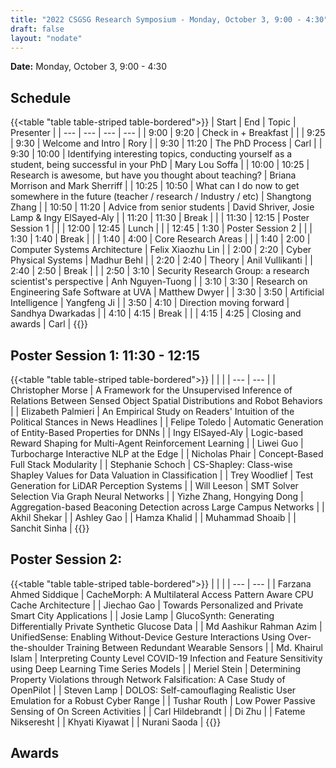 ```yaml
---
title: "2022 CSGSG Research Symposium - Monday, October 3, 9:00 - 4:30"
draft: false
layout: "nodate"
---
```

**Date:** Monday, October 3, 9:00 - 4:30


## Schedule
{{<table "table table-striped table-bordered">}}
| Start | End           | Topic                                                                                             | Presenter                         |
| ---   | ---           | ---                                                                                               | ---                               |
| 9:00  | 9:20          | Check in + Breakfast                                                                              |                                   |
| 9:25  | 9:30          | Welcome and Intro                                                                                 | Rory                              |
| 9:30  | 11:20         | The PhD Process                                                                                   | Carl                              |
| 9:30  | 10:00         | Identifying interesting topics, conducting yourself as a student, being successful in your PhD    | Mary Lou Soffa                    |
| 10:00 | 10:25         | Research is awesome, but have you thought about teaching?                           | Briana Morrison and Mark Sherriff |
| 10:25 | 10:50         | What can I do now to get somewhere in the future (teacher / research / Industry / etc)            | Shangtong Zhang                   |
| 10:50 | 11:20         | Advice from senior students                                                                                             | David Shriver, Josie Lamp & Ingy ElSayed-Aly |
| 11:20 | 11:30         | Break                                                                                             |                                   |
| 11:30 | 12:15         | Poster Session 1                                                                                  |                                   |
| 12:00 | 12:45         | Lunch                                                                                             |                                   |
| 12:45 | 1:30          | Poster Session 2                                                                                  |                                   |
| 1:30  | 1:40          | Break                                                                                             |                                   |
| 1:40  | 4:00          | Core Research Areas                                                                               |                                   |
| 1:40  | 2:00          | Computer Systems Architecture                                                                     | Felix Xiaozhu Lin                 |
| 2:00  | 2:20          | Cyber Physical Systems                                                                            | Madhur Behl                       |
| 2:20  | 2:40          | Theory                                                                                            | Anil Vullikanti                   |
| 2:40  | 2:50          | Break                                                                                             |                                   |
| 2:50  | 3:10          | Security Research Group: a research scientist's perspective                                                                                          | Anh Nguyen-Tuong                     |
| 3:10  | 3:30          | Research on Engineering Safe Software at UVA                                                                             | Matthew Dwyer                     |
| 3:30  | 3:50          | Artificial Intelligence                                                                           | Yangfeng Ji                       |
| 3:50  | 4:10          | Direction moving forward                                                                          | Sandhya Dwarkadas                 |
| 4:10  | 4:15          | Break                                                                                             |                                   |
| 4:15  | 4:25          | Closing and awards                                                                                | Carl                              |
{{</table>}}

## Poster Session 1: 11:30 - 12:15
{{<table "table table-striped table-bordered">}}
| | |
| --- | --- |
| Christopher Morse  | A Framework for the Unsupervised Inference of Relations Between Sensed Object Spatial Distributions and Robot Behaviors |
| Elizabeth Palmieri  | An Empirical Study on Readers' Intuition of the Political Stances in News Headlines |
| Felipe Toledo  | Automatic Generation of Entity-Based Properties for DNNs |
| Ingy ElSayed-Aly  | Logic-based Reward Shaping for Multi-Agent Reinforcement Learning |
| Liwei Guo  | Turbocharge Interactive NLP at the Edge |
| Nicholas Phair | Concept-Based Full Stack Modularity |
| Stephanie Schoch  | CS-Shapley: Class-wise Shapley Values for Data Valuation in Classification |
| Trey Woodlief  | Test Generation for LiDAR Perception Systems |
| Will Leeson  | SMT Solver Selection Via Graph Neural Networks |
| Yizhe Zhang, Hongying Dong  | Aggregation-based Beaconing Detection across Large Campus Networks |
| Akhil Shekar |
| Ashley Gao |
| Hamza Khalid |
| Muhammad Shoaib |
| Sanchit Sinha |
{{</table>}}

## Poster Session 2:
{{<table "table table-striped table-bordered">}}
| | |
| --- | --- |
| Farzana Ahmed Siddique  | CacheMorph: A Multilateral Access Pattern Aware CPU Cache Architecture |
| Jiechao Gao  | Towards Personalized and Private Smart City Applications |
| Josie Lamp  | GlucoSynth: Generating Differentially Private Synthetic Glucose Data |
| Md Aashikur Rahman Azim | UnifiedSense: Enabling Without-Device Gesture Interactions Using Over-the-shoulder Training Between Redundant Wearable Sensors |
| Md. Khairul Islam  | Interpreting County Level COVID-19 Infection and Feature Sensitivity using Deep Learning Time Series Models |
| Meriel Stein  | Determining Property Violations through Network Falsification: A Case Study of OpenPilot |
| Steven Lamp  | DOLOS: Self-camouflaging Realistic User Emulation for a Robust Cyber Range |
| Tushar Routh  | Low Power Passive Sensing of On Screen Activities |
| Carl Hildebrandt |
| Di Zhu |
| Fateme Nikseresht |
| Khyati Kiyawat |
| Nurani Saoda |
{{</table>}}

## Awards
